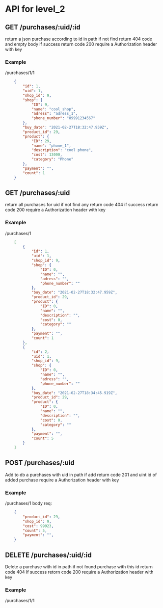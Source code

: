 # API for level_2

## GET /purchases/:uid/:id 
return a json purchase according to id in path
if not find return 404 code and empty body
if success return code 200
require a Authorization header with key
### Example
/purchases/1/1
```json
    {
        "id": 1,
        "uid": 1,
        "shop_id": 9,
        "shop": {
            "ID": 9,
            "name": "cool_shop",
            "adress": "adress_1",
            "phone_number": "89991234567"
        },
        "buy_date": "2021-02-27T18:32:47.959Z",
        "product_id": 29,
        "product": {
            "ID": 29,
            "name": "phone_1",
            "description": "cool phone",
            "cost": 13000,
            "category": "Phone"
        },
        "payment": "",
        "count": 1
    }
```
    
## GET /purchases/:uid
return all purchases for uid
if not find any return code 404
if success return code 200
require a Authorization header with key
### Example
/purchases/1
```json
    [
        {
            "id": 1,
            "uid": 1,
            "shop_id": 9,
            "shop": {
                "ID": 0,
                "name": "",
                "adress": "",
                "phone_number": ""
            },
            "buy_date": "2021-02-27T18:32:47.959Z",
            "product_id": 29,
            "product": {
                "ID": 0,
                "name": "",
                "description": "",
                "cost": 0,
                "category": ""
            },
            "payment": "",
            "count": 1
        },
        {
            "id": 2,
            "uid": 1,
            "shop_id": 9,
            "shop": {
                "ID": 0,
                "name": "",
                "adress": "",
                "phone_number": ""
            },
            "buy_date": "2021-02-27T18:34:45.919Z",
            "product_id": 29,
            "product": {
                "ID": 0,
                "name": "",
                "description": "",
                "cost": 0,
                "category": ""
            },
            "payment": "",
            "count": 5
        }
    ]
```
## POST /purchases/:uid
Add to db a purchases with uid in path
if add return code 201 and uint id of added purchase
require a Authorization header with key
### Example
/purchases/1
body req:
```json
    {
        "product_id": 29,
        "shop_id": 9,
        "cost": 99923,
        "count": 5,
        "payment": "",
    }
```

## DELETE /purchases/:uid/:id
Delete a purchase with id in path
if not found purchase with this id return code 404
If success retorn code 200
require a Authorization header with key
### Example
/purchases/1/1